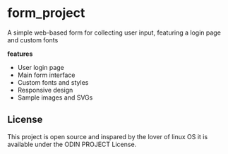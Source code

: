 # form_project

A simple web-based form for collecting user input, featuring a login page and custom fonts

**features**

* User login page
* Main form interface
* Custom fonts and styles
* Responsive design
* Sample images and SVGs

## License

This project is open source and inspared by the lover of linux OS  it is available under the ODIN PROJECT License.
